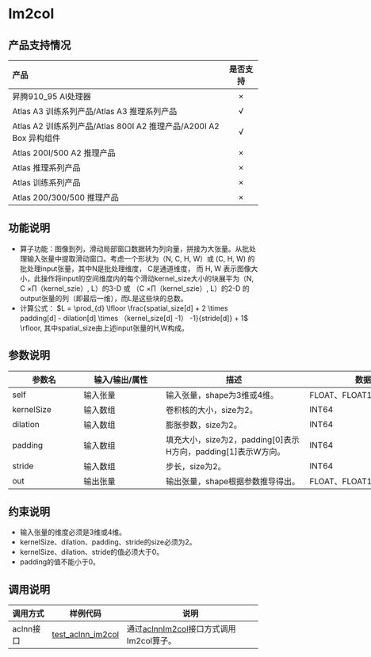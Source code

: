 # Im2col

## 产品支持情况

| 产品                                                         | 是否支持 |
| :----------------------------------------------------------- | :------: |
| <term>昇腾910_95 AI处理器</term>                             |    ×     |
| <term>Atlas A3 训练系列产品/Atlas A3 推理系列产品</term>     |    √     |
| <term>Atlas A2 训练系列产品/Atlas 800I A2 推理产品/A200I A2 Box 异构组件</term> |    √     |
| <term>Atlas 200I/500 A2 推理产品</term>                      |    ×     |
| <term>Atlas 推理系列产品 </term>                             |    ×     |
| <term>Atlas 训练系列产品</term>                              |    ×     |
| <term>Atlas 200/300/500 推理产品</term>                      |    ×     |

## 功能说明

- 算子功能：图像到列，滑动局部窗口数据转为列向量，拼接为大张量。从批处理输入张量中提取滑动窗口。考虑一个形状为（N, C, H, W）或 (C, H, W) 的批处理input张量，其中N是批处理维度， C是通道维度， 而 H, W 表示图像大小，此操作将input的空间维度内的每个滑动kernel_size大小的块展平为（N, C $\times \prod$（kernel_szie）, L）的3-D 或 （C $\times \prod$（kernel_szie）, L）的2-D 的 output张量的列（即最后一维），而L是这些块的总数。
- 计算公式：
  $L = \prod_{d} \lfloor \frac{spatial_size[d] + 2 \times padding[d] - dilation[d] \times （kernel_size[d] -1） -1}{stride[d]} + 1$ \rfloor, 其中spatial_size由上述input张量的H,W构成。

## 参数说明

<table style="undefined;table-layout: fixed; width: 966px"><colgroup>
<col style="width: 144px">
<col style="width: 166px">
<col style="width: 290px">
<col style="width: 264px">
<col style="width: 102px">
</colgroup>
<thead>
  <tr>
    <th>参数名</th>
    <th>输入/输出/属性</th>
    <th>描述</th>
    <th>数据类型</th>
    <th>数据格式</th>
  </tr></thead>
<tbody>
  <tr>
    <td>self</td>
    <td>输入张量</td>
    <td>输入张量，shape为3维或4维。</td>
    <td>FLOAT、FLOAT16、BFLOAT16</td>
    <td>ND</td>
  </tr>
  <tr>
    <td>kernelSize</td>
    <td>输入数组</td>
    <td>卷积核的大小，size为2。</td>
    <td>INT64</td>
    <td>-</td>
  </tr>
  <tr>
    <td>dilation</td>
    <td>输入数组</td>
    <td>膨胀参数，size为2。</td>
    <td>INT64</td>
    <td>-</td>
  </tr>
  <tr>
    <td>padding</td>
    <td>输入数组</td>
    <td>填充大小，size为2，padding[0]表示H方向，padding[1]表示W方向。</td>
    <td>INT64</td>
    <td>-</td>
  </tr>
  <tr>
    <td>stride</td>
    <td>输入数组</td>
    <td>步长，size为2。</td>
    <td>INT64</td>
    <td>-</td>
  </tr>
  <tr>
    <td>out</td>
    <td>输出张量</td>
    <td>输出张量，shape根据参数推导得出。</td>
    <td>FLOAT、FLOAT16、BFLOAT16</td>
    <td>ND</td>
  </tr>
</tbody>
</table>

## 约束说明

- 输入张量的维度必须是3维或4维。
- kernelSize、dilation、padding、stride的size必须为2。
- kernelSize、dilation、stride的值必须大于0。
- padding的值不能小于0。

## 调用说明

| 调用方式  | 样例代码                                              | 说明                                                         |
| --------- | ----------------------------------------------------- | ------------------------------------------------------------ |
| aclnn接口 | [test_aclnn_im2col](./examples/test_aclnn_im2col.cpp) | 通过[aclnnIm2col](docs/aclnnIm2col.md)接口方式调用Im2col算子。 |
